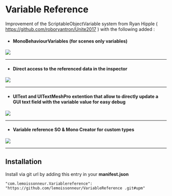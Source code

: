 # Variable Reference

Improvement of the ScriptableObjectVariable system from Ryan Hipple ( https://github.com/roboryantron/Unite2017 ) with the following added :

 - #### MonoBehaviourVariables (for scenes only variables)
 
 ![](https://user-images.githubusercontent.com/17100561/141495909-8ad921d2-c918-42fc-a1ac-2cb2aa8ccd54.PNG)

------------

 - #### Direct access to the referenced data in the inspector
 
  ![](https://user-images.githubusercontent.com/17100561/141495073-4ecc0a29-7be8-4a84-9a57-e17c72fe9d3c.PNG)

------------

 - #### UIText and UITextMeshPro extention that allow to directly update a GUI text field with the variable value for easy debug
 
  ![](https://user-images.githubusercontent.com/17100561/141495196-b9d456e4-9d1c-4a5c-85a9-a2b6d8c226eb.PNG)

------------

 - #### Variable reference SO & Mono Creator for custom types
 
  ![](https://user-images.githubusercontent.com/17100561/141495268-1dda9609-bd84-4bf4-8e84-bb75c20ff9ef.PNG)
  
------------


## Installation

Install via git url by adding this entry in your **manifest.json**

`"com.lemoissonneur.Variablereference": "https://github.com/lemoissonneur/VariableReference .git#upm"`